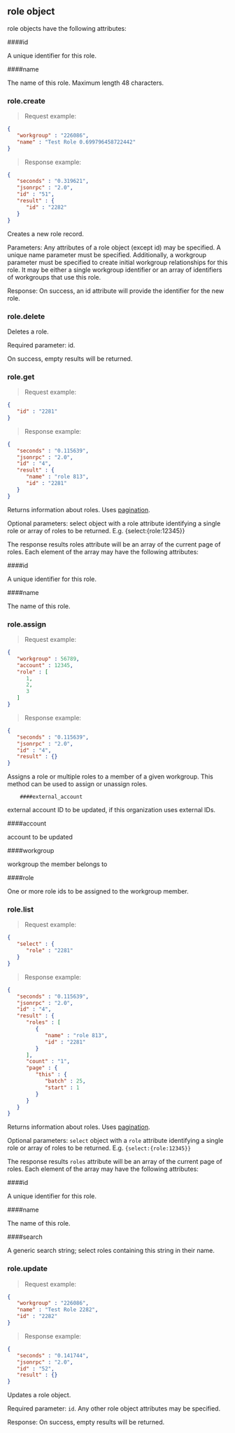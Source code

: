 ## role object

role objects have the following attributes:

####id

A unique identifier for this role.

####name

The name of this role. Maximum length 48 characters.

### role.create

> Request example:

```JSON
{
   "workgroup" : "226086",
   "name" : "Test Role 0.699796458722442"
}
```

> Response example:

```JSON
{
   "seconds" : "0.319621",
   "jsonrpc" : "2.0",
   "id" : "51",
   "result" : {
      "id" : "2282"
   }
}
```

<span class="tryit" id="role-create-tryit"></span>
Creates a new role record.

Parameters: Any attributes of a role object (except id) may be specified. A unique name parameter must be specified. Additionally, a workgroup parameter must be specified to create initial workgroup relationships for this role. It may be either a single workgroup identifier or an array of identifiers of workgroups that use this role.

Response: On success, an id attribute will provide the identifier for the new role.

### role.delete

<span class="tryit" id="role-delete-tryit"></span>
Deletes a role.

Required parameter: id.

On success, empty results will be returned.

### role.get

> Request example:

```JSON
{
   "id" : "2281"
}
```

> Response example:

```JSON
{
   "seconds" : "0.115639",
   "jsonrpc" : "2.0",
   "id" : "4",
   "result" : {
      "name" : "role 813",
      "id" : "2281"
   }
}
```

<span class="tryit" id="role-get-tryit"></span>
Returns information about roles. Uses [pagination](#pagination).

Optional parameters: select object with a role attribute identifying a single role or array of roles to be returned. E.g. {select:{role:12345}}

The response results roles attribute will be an array of the current page of roles. Each element of the array may have the following attributes:

####id

A unique identifier for this role.

####name

The name of this role.

### role.assign

> Request example:

```JSON
{
   "workgroup" : 56789,
   "account" : 12345,
   "role" : [
      1,
      2,
      3
   ]
}
```

> Response example:

```JSON
{
   "seconds" : "0.115639",
   "jsonrpc" : "2.0",
   "id" : "4",
   "result" : {}
}
```

<span class="tryit" id="role-assign-tryit"></span>
Assigns a role or multiple roles to a member of a given workgroup. This method can be used to assign or unassign roles.

        ####external_account

external account ID to be updated, if this organization uses external IDs.

####account

account to be updated

####workgroup

workgroup the member belongs to

####role

One or more role ids to be assigned to the workgroup member.

### role.list

> Request example:

```JSON
{
   "select" : {
      "role" : "2281"
   }
}
```

> Response example:

```JSON
{
   "seconds" : "0.115639",
   "jsonrpc" : "2.0",
   "id" : "4",
   "result" : {
      "roles" : [
         {
            "name" : "role 813",
            "id" : "2281"
         }
      ],
      "count" : "1",
      "page" : {
         "this" : {
            "batch" : 25,
            "start" : 1
         }
      }
   }
}
```

<span class="tryit" id="role-list-tryit"></span>
Returns information about roles. Uses [pagination](#pagination).

Optional parameters: `select` object with a `role` attribute identifying a single role or array of roles to be returned. E.g. `{select:{role:12345}}`

The response results `roles` attribute will be an array of the current page of roles. Each element of the array may have the following attributes:

####id

A unique identifier for this role.

####name

The name of this role.

####search

A generic search string; select roles containing this string in their name.

### role.update

> Request example:

```JSON
{
   "workgroup" : "226086",
   "name" : "Test Role 2282",
   "id" : "2282"
}
```

> Response example:

```JSON
{
   "seconds" : "0.141744",
   "jsonrpc" : "2.0",
   "id" : "52",
   "result" : {}
}
```

<span class="tryit" id="role-update-tryit"></span>
Updates a role object.

Required parameter: `id`. Any other role object attributes may be specified.

Response: On success, empty results will be returned.

